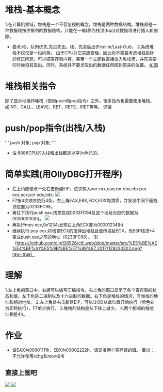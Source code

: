 # 堆栈-基本概念
1.在计算机领域，堆栈是一个不容忽视的概念，堆栈是两种数据结构。堆栈都是一种数据项按序排列的数据结构，只能在一端(称为栈顶(top))对数据项进行插入和删除。
- 要点:堆，队列优先,先进先出。栈，先进后出(First-In/Last-Out)。
2.系统堆栈不仅仅是一段内存。 由于CPU对它实施管理，因此你不需要考虑堆栈指针的修正问题。可以把寄存器内容，甚至一个立即数直接放入堆栈里，并在需要的时候将其取出。同时，系统并不要求取出的数据任然回到原来的位置。
[如图](https://github.com/DigBullTech-Michael/ctf_re/raw/master/src/4th_1.png)

# 堆栈相关指令
除了显示地操作堆栈（使用push和pop指令）之外，很多指令也需要使用堆栈，如INT、CALL、LEAVE、RET、RETE、IRET等等。
[详情](https://wenku.baidu.com/view/57ce9e1352d380eb62946da3.html)

# push/pop指令(出栈/入栈)

'''
push 对象;
pop  对象;
'''
- 注:8086CPU的入栈和出栈都是以字为单元的。

# 简单实践(用OllyDBG打开程序)
- 左上角随便点一处右击新建EIP，依次输入xor eax,eax;xor ebx,ebx;xor ecs,ecx;xor edx,edx;
![](https://github.com/clm136526/ctf_web/blob/master/src/%E5%BE%AE%E4%BF%A1%E5%9B%BE%E7%89%87_20171129220313.png?raw=true)
- F7按4次顺序执行4条，右上角EAX,EBX,ECX,EDX均清零，并发现中间下面栈顶位置为0233FC98。
- 再往下执行push eax,栈顶变成0233FC94且这个地址对应的数据为00000000(h)。
![](https://github.com/clm136526/ctf_web/blob/master/src/%E5%BE%AE%E4%BF%A1%E5%9B%BE%E7%89%87_20171129220316.png?raw=true)
- 再执行mov ecx,0x1234;发现右上角ECX变为00001234(h)
- 继续执行 pop ecx;将栈顶ECX的值弹出堆栈且值传递给ECX，而ESP栈顶+4变成push eax之前的地址（0233FC98）。
![]（https://github.com/clm136526/ctf_web/blob/master/src/%E5%BE%AE%E4%BF%A1%E5%9B%BE%E7%89%87_20171129220322.png?raw=true）

# 理解
1.左上角的窗口中，右键可以编写汇编指令。右上角的窗口显示了各个寄存器的状态和值。左下角是二进制以及十六进制的数据。右下角是堆栈的情况，有堆栈的地址和相对地址。
2.左上角处右击新建EIP，可以让OD从此位置开始执行（紫色处为即将执行），F7单步执行。
3.堆栈的结构是从下往上减少。
4.两个相邻的栈地址相差4h。

# 作业
- 设EAX为00001111h，EBX为00002222h，请交换两个寄存器的值。 要求：不允许使用xchg和mov指令
## 直接上图吧
![](https://github.com/clm136526/ctf_web/blob/master/src/%E5%BE%AE%E4%BF%A1%E5%9B%BE%E7%89%87_20171129225927.png?raw=true)
![](https://github.com/clm136526/ctf_web/blob/master/src/%E5%BE%AE%E4%BF%A1%E5%9B%BE%E7%89%87_20171129225930.png?raw=true)
